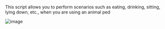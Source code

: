 This script allows you to perform scenarios such as eating, drinking, sitting, lying down, etc., when you are using an animal ped

![image](https://github.com/user-attachments/assets/70f45ed4-e997-49c6-85fb-1527d25ad05f)
